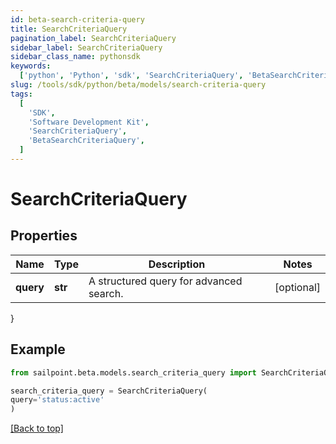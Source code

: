 ```yaml
---
id: beta-search-criteria-query
title: SearchCriteriaQuery
pagination_label: SearchCriteriaQuery
sidebar_label: SearchCriteriaQuery
sidebar_class_name: pythonsdk
keywords:
  ['python', 'Python', 'sdk', 'SearchCriteriaQuery', 'BetaSearchCriteriaQuery']
slug: /tools/sdk/python/beta/models/search-criteria-query
tags:
  [
    'SDK',
    'Software Development Kit',
    'SearchCriteriaQuery',
    'BetaSearchCriteriaQuery',
  ]
---
```


# SearchCriteriaQuery

## Properties

| Name      | Type    | Description                             | Notes      |
| --------- | ------- | --------------------------------------- | ---------- |
| **query** | **str** | A structured query for advanced search. | [optional] |

}

## Example

```python
from sailpoint.beta.models.search_criteria_query import SearchCriteriaQuery

search_criteria_query = SearchCriteriaQuery(
query='status:active'
)

```

[[Back to top]](#)
